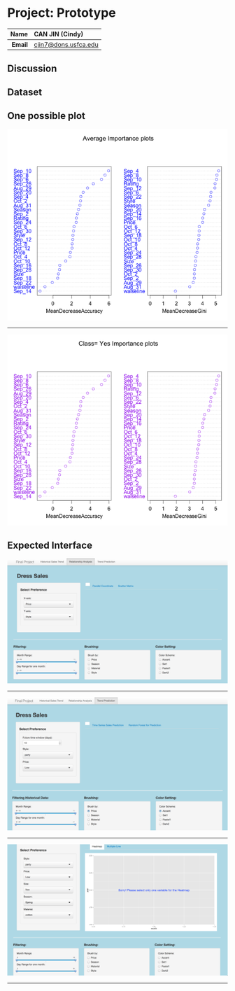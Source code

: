 Project: Prototype
==============================

| **Name**  | CAN JIN (Cindy)  |
|----------:|:-------------|
| **Email** | cjin7@dons.usfca.edu |

## Discussion ##

## Dataset ##

## One possible plot ##
![IMAGE](importance2.png)

***

![IMAGE](importance1.png)

## Expected Interface ##
![IMAGE](ScreenShot1.png)

***

![IMAGE](ScreenShot2.png)

***

![IMAGE](ScreenShot3.png)

***
